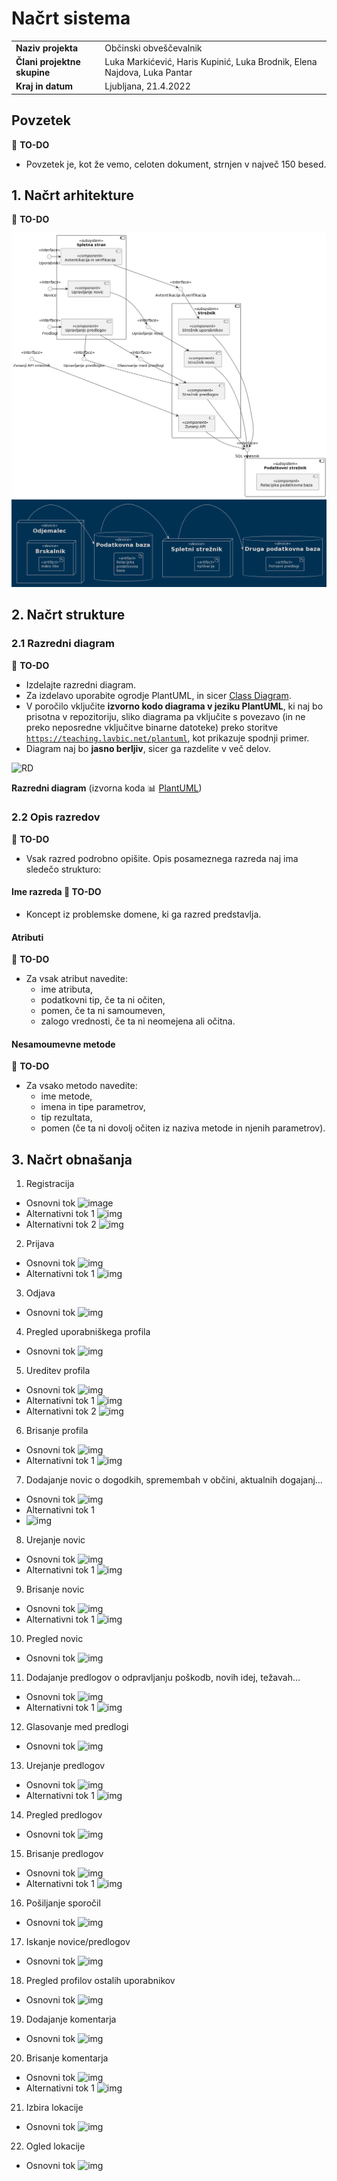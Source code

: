 # Načrt sistema

|                             |                                                                          |
| :-------------------------- | :----------------------------------------------------------------------- |
| **Naziv projekta**          | Občinski obveščevalnik                                                   |
| **Člani projektne skupine** | Luka Markićević, Haris Kupinić, Luka Brodnik, Elena Najdova, Luka Pantar |
| **Kraj in datum**           | Ljubljana, 21.4.2022                                                     |

## Povzetek

:dart: **TO-DO**

- Povzetek je, kot že vemo, celoten dokument, strnjen v največ 150 besed.

## 1. Načrt arhitekture

:dart: **TO-DO**

![Logični pogled](../gradivo/img/logicnipogled.png)
![Fizični pogled](../gradivo/img/fizicnipogled.png)

## 2. Načrt strukture

### 2.1 Razredni diagram

:dart: **TO-DO**

- Izdelajte razredni diagram.
- Za izdelavo uporabite ogrodje PlantUML, in sicer [Class Diagram](https://plantuml.com/class-diagram).
- V poročilo vključite **izvorno kodo diagrama v jeziku PlantUML**, ki naj bo prisotna v repozitoriju, sliko diagrama pa vključite s povezavo (in ne preko neposredne vključitve binarne datoteke) preko storitve [`https://teaching.lavbic.net/plantuml`](https://teaching.lavbic.net/plantuml), kot prikazuje spodnji primer.
- Diagram naj bo **jasno berljiv**, sicer ga razdelite v več delov.

![RD](https://teaching.lavbic.net/plantuml/svg/TPDDRi8m48NtFiN8tK2heEOFQ1O8bRO7oBeR4xlWujYLROf4sxjtY0KaG3RHwFbblZVnPEuyitvRAoXVYDj8_SKigw5Ip3du8G1BLcrMrcmrNnXbBEpMqek3RYmNDcXt-Tlpz7M1AhFMx8AuLFWc-MirFRUg6eUtJ3iy4jgJjUG2Acah9GXPD7HQihqL768Ap44PDt4YvgrSRdrSm8Sop2FWmfu4UzAn9mKuhFIgfQLjBSB7GosyuImUD76H8BKV5ZYfKOBfQr8QI6c7b1N0cHTUrgAbvZsi9B1EyOR7iKwET33i7JKB0R9EWF6vnL6QzD2pmJKl3udIynZz_3pmymv_Uir_wk6FR_0dDxHfo9JTk17y-ZG62YQAi1YDxh4kqKZ12LpjR_KfzBkMUvXHWZj17uEbSH-iES75YgBV6TxZmN0ioLneZh_5Fm00)

**Razredni diagram** (izvorna koda :bar_chart: [PlantUML](../gradivo/plantuml/RD.puml))

### 2.2 Opis razredov

:dart: **TO-DO**

- Vsak razred podrobno opišite. Opis posameznega razreda naj ima sledečo strukturo:

#### Ime razreda :dart: **TO-DO**

- Koncept iz problemske domene, ki ga razred predstavlja.

#### Atributi

:dart: **TO-DO**

- Za vsak atribut navedite:
  - ime atributa,
  - podatkovni tip, če ta ni očiten,
  - pomen, če ta ni samoumeven,
  - zalogo vrednosti, če ta ni neomejena ali očitna.

#### Nesamoumevne metode

:dart: **TO-DO**

- Za vsako metodo navedite:
  - ime metode,
  - imena in tipe parametrov,
  - tip rezultata,
  - pomen (če ta ni dovolj očiten iz naziva metode in njenih parametrov).

## 3. Načrt obnašanja

1. Registracija
  - Osnovni tok
  ![image](https://teaching.lavbic.net/plantuml/png/bP71Jjj048RlVefHkD03GaaJgK8G2I9wgbeKcWSOhoTXiDbnn-D0-pPzcBvNnpR56nMazc0VlD_tpp_UEou8jYAMorEMDIN76XKV8CTGxbJQM0IfHC4KO-D752sX2jfYMzbNUhBBYdVnmOyX-8iqeJ2Ow9LeGRhgm_BAq_y2NYOEqECT6wMGgZmcFa1osD2tbcAWJxpr9r8wxMZnyUh3zUeL-WRLE72DqVvVUBLkrgy2ay-ajEF6bFs_GLkBOXwvdC3bBMocS7xUSyjbbjLZ94pMWuI1xtquIAxuWy84i87rmgsycuVwtSK3R_Dd04CfqLGgqi6QkHM6JszA0pbtqc-EhKllzk0z6ddRp0kVBBt06THJEBk0MamBJhhAyRjHM2yoxze9CnTcdQ0ZYiUr56WbfyOiyvwTCNVZVJz2QK_ADprBe-CjJvwZJq_Xrj3QPYK5fG7pBg1mu_vbG_p7XESr3myAEcYwwB7DjCU-v7jgZCSRHX1ecvf-_OoSxis_0G00)
  - Alternativni tok 1
  ![img](https://teaching.lavbic.net/plantuml/png/bPB1RjD048RlVefHk9H35IKq4gfAf3Q24u8g9JSkwzr9ChMxiup7QSdRy32y5sExu8qe1mxsmVDzy_zhUqy1OSki9JyLHLDHJ4xS0vJELplXDWRFDGkekDZO2ADcLC2jQslzWazwNTCkFjWOlDrGCifvPRbX2IYhVbbPs_Q_W3-90_Iu9yKS4k77p0V8XWr-Qp5w_4XRkoBcQQyM7sxUlb-zGDywKVAKNDJ_5rwiM_H7WSad5DnHeqBstg1DBAwCL4tW-WusCxYwwhdbiYZIk18cwq5odkuj7BWKTqG_0TV0Uc5MsUKv-MxYYRVv7K1GSLJX6cMmvcRvuT4_fO6yCDA-76ctlJi77PoYjIsiyFdI2bn2ci7bEqYi4YZhocUlHs6zAAnh9ynDc7U2ZAWxInoSLfGRyy9wTiQ56M_w2C432jtsB8wEjJn_NZsTmfqwRPiL1-mNF9Sy7GGyoLdqs6RMOv_B0pPAu_Tnm12nRHB-_17fQvnEi-e4H_iP0lM42XuZ0nqJr_4U8-rXACc7Nm00)
  - Alternativni tok 2
  ![img](https://teaching.lavbic.net/plantuml/png/bP6nRjj038PtFGNXBkaG67PZe0WI0udHJaKREFMMXJhH3YFbg5AKa_Pj-YBTybwbfBGw8-dGGHh4x-F_d-wM2uAjYENoc6LDoR56nNl8CPGxbJOMGIfHCCNO-8YY9LH1Msmh-qgFTb7nBjxx68A_I1CAWubUYXQagtvPNlds5y3Vn05wk6MZ55ALXyG7I8ODVMif1lh4MtyYfMbl5XylttzOlK9VeHe7hZ7Q_mklritwey3aCodjk35b_s_GrgAOHoudS74DcncSdVNSSfbbzRWI9kj1mi1t7WwIA_wWC05iOBrmA-_oKB-xUE1j_WGmb19DfI8ThBbROVZqJsaWJvpqcsFhjdVdu3qQUTlC2nyllS0fr3CuFOTQJ0jEkihHsr5OBpBlsWbp5-QTe2EAHxKKQ2MdnZppdfrnuiQxFa9fJyfNFKkZuosFdrTFft1jQ6spaeBw1Syb3mS57UGiUcmpwx4l-PuQu_5-40GYjKrDJpyZtyJfDAdk_vOKxWYUVX4ar_iR)

2. Prijava
  - Osnovni tok
  ![img](https://teaching.lavbic.net/plantuml/png/bP7TJjj048Nlzob6wGrS89IGI0ZHI83QtbGb2kG1nkj9cDhPDUDnWBvD7uRtOlnJihHKQYziIvxpdJbdzuvpWdMCciL7v-g2GuM2MyZG5nk9JSXzBAE02eRQHXGqKUMqngRKMthKYv8tOMjZyFOYILJeDSfbb9pagZFBIdF_G_2wiHSztB5IAXA93maFa0nhkcyeUFhAQti2fTi-p3vVddwwUaUzG57sN67G_mVUZUkwAZ1QqePh5RPJWwQAWbdWOWGNDx0Qm_bvfvhFdQlsXZ1Q27_7NM28cU0FyYF06fOpqsVj7fGdGzuGgr_M34KCAh4awQc9KRx_zLUeLqvDQJV6shgt-Nc7IfRJMTIZkGKuWseCPn-XABduXb-QRJRKGs-13mxtq7BcB6yBJGoQj92aqg5OIaoSPMs9gH4dBL49xKXu4NFKWWwgxik7pf8U3TR7nt2Zg4rjjNDC7QQzGtkG_5eK_zLagFlR9AStSMUTRZNkTDVPZchb_IKZH6ZgYfv_saKEGLu0)
  - Alternativni tok 1
  ![img](https://teaching.lavbic.net/plantuml/png/bPB1RjD048Rl-nIZS6aFLPJGIAWgaTeAk228KdBhPRoU91Cxkyjux9Qy3G_3Up6s0t6X73ZObZpV_yy_Exlbd60TesRnoRcgu91GS0yP-c8ZiGwvZsKKKC5GMOc23gYSrbYN-eMUzARaJTXR6RozI0OKUero6oKdkUlCijBS_m9-T-oXnoqh3I6H-3ZG0moA5NsjANZwo6jx0WsxlPgzlttpxku5Ue6Yx3bXqFyNl1ZNTQF0Q4aRhbJOJWtg50MpmCK8RkvXDO7hwuwQpvrB9qCOBOHts0I6c0aUo8y0ArZEZC_QFYZVJF9CiVfbpL34e19BaburDPNlV_rJr9ENHjh6M5ltDZytg6GvdKMzc5k0AqWJk7eBHSd59_nGxxC-APwTd_Zbp5dKbfyQFstvTAIEumpXgRE4BNnfyEiUfeQ45p57BUWiTLy-TvRlukWw7iEzejQL3PjZvt3CzqSbfsUTPXstcdJSvwoXIlcq5OG8WUegqO_lWH_2U2pzyj3pZk5W5o3dZb2XGuZ0XnJBiAF0M-XZnkOd)

3. Odjava
  - Osnovni tok
  ![img](https://teaching.lavbic.net/plantuml/png/bP5DJy9048Rl-oicU8638I0aXY096lLYn83yW6btmB5bjqwteFnwforA_Jfuw1uwp_lEizadjWGhxqFaNut94tOP2cuWmZXPYo-SZNtg1OAWotL4BZGeIoiiql18hs6QyjfjT0on7YGD2kFWvTAB9Rcgog9Ksty0dnjhQFV4WPgGYDyryW2DOKul1RcOxdYbdwFcjfFXpUNvzTKlz0DAu9WpTE7_WLzrJNKLQ3q8F-CsVIO7HUO58yT92wOBMFPWFAwWoSIOxDW7hPdL2BO0SvWFbOhASfGt1Rzmouz2XiIx83ubgLDzJSNrhpz3DJbGKf-9GzbUIlCM0wcTKS7JYGgC8El1w0AIb9Dxl2qsKUtNxXpn-T2eQOdt5U-NkAyX7mdkAMwoVQD-9JjGzgnaURyborLjqSwynP1mnwZRwQ6osuL5m53aUb6BLVxWzcrYwSkUOSKjUnKtYxQK1pw-0uAlDVaT)

4. Pregled uporabniškega profila
  - Osnovni tok
  ![img](https://teaching.lavbic.net/plantuml/png/bP7FJi9048VlVOe9NlH032Y9CKW2HhqO9IeFCEqECEooMuSjwkFu8jvuBwS5eVZduA5DklDzCx_jJDaGZ4E8QNXDaeLbdwFW75BCx4H2uKqMN128WdwX9VAnHXaQO-7Y4xt6lkE9dsiPCdsHr2ZCOf1144DoMJLBdNR_0Mmdhg6NAKUgGoBXfUO3r8eBUYx8PtJBOtqyrQSTTAu7PrUNlz13bCWPv-ZZ_uLVuoRLLQ0n59xXqit8Gv47mTIpRK3_4KOjw7OhgDTBadpN3nht4qTcYw_UBKqGSWbZTjW0NC13Hzsq78doflgUFVeQms23Zn8SoTfggvMjZ_wKrkIfaheyZcNtyYgyn4YQET7OpPu6E8Uy1USNO1tRExmfvkcm2dXujCCVEeacBV6sukqIpuLDI7ax3W_Px3xgRZlHlALxgkv9wIx5yp0OZ9Q-MPgtkHbpV0pRIjLXatRltD3Ud4v5ZLeLfGkpkFhWpG_VRGq_0G00)

5. Ureditev profila
  - Osnovni tok
  ![img](https://teaching.lavbic.net/plantuml/png/bPB1Rjim38RlVWeXlQI7e4YM04FG1MYBRPTXCvhbqXjbCmrhMzHeEUtoDdkHtVfUe-KiyT0KGm_IGVg_dpyfRIX7isOEbf-If2x8UH2eZ8Mik1TkN9vnoMA2WAlr2btegN9SGrE6x_WKhagwTvLUcqmtb9uAii1opPAZt4GpMwhx2y6XOYTwt530laY47q_pDVveq6NuXTQw7FPhdSq-NR__U7D2dO84oiY32sy7JePDOYDca0ezmBPyG6SQpmBMKJ4mLqkp6flBooXQB9B47_tCOBKNFlygo7ZXDPK30xMvdIbYsqeWFvKw2IbIi0l29Kf7JPJAkgDNeKuvLQM-68NMlUs0jX1GeoQQThJG07FZnsR-mHGb5L_XSrFPDEORdYUQRgIQrNXkBYwCzbt0RfyU-loavMddkNJqpGhiCBk3fHUiiB8yvExe_5Z-TXQz5Pye_gx5FTUSiwL3VXXwpY4KrEScYVRUSbFbff4JtA9G6hLuPBJpqRw0Pby624sjOyoXxp1h7UgD_lx_6QHTlFZgXuZHQZ-4LpKv_XF_vKYVVzFVxYFQ3VZuj-0F)
  - Alternativni tok 1
  ![img](https://teaching.lavbic.net/plantuml/png/bPB1Rjf048RlVeeHlP03Yg0WLIX58b5xgbGKogMtMNi8Kzixs_4wINcRlaXlUQ-ERGgk8Afwy4hU-Rz__Xbxnnd1LYGwUKwIAcSVKB44Xsd-e5BxB9L25AAYhwn4FlPK6MsnBk8NUexBWXzyQML8xI3jgJ2DehUY6UbTQ-OASpyJ73jsegSTH-gBLENfCb_HzvfyIfzuQu-dVgytiu-txpxSNL2lK2Ed7D37_mSkXatQGM2mp4hsNDdEx7K0opLind1pqrONYoG99oCOR88eEiylFtE6eBBbOW1OmVtC4DUqGFrXr4N8a5nyL2b8EsfYLDfTlGfrogafxLDnRDoRwFo8aIngOcb72mimXp26-NlWlIFbLPjjU9LOif7LD-CvN5_3IZd7_I4vzjb9nmOfF7zsYdjAl-8wA9LKEXbATtLrQdq_QxqDdnZ-ji63L9A9usDs70R9CERSvoQ9pTrmK-EcBQVqs6HkjNHYREhHeO5bNqUCTMKhpF3CeThPB_ylWrKNh_X67euHMwl34bxLPFHN_FELllpYFzEtQBTWg8-B-0q0)
  - Alternativni tok 2
  ![img](https://teaching.lavbic.net/plantuml/png/bPB1Rjf048RlVeeHlP03Gb2GAfGY9L7RIzMWK2vLBsDx21ERdUruxQH-cpnCtgjZuuBJqaCFzc7t-sR-sTqTfmHRaH3BKnGL6JkFYdk8CSdkLKgN9fABGb1qXMsH2pqgfIsMUVXAJ-4gvtktjsr8x4VQep09ejUYAUbDMopEhVfVmB7Z0NhSSQ0-f2gFv_s2VfJa4lhCM_iSzNkzcN-yVlVXvWozGWsSi4SN_byu6pPg1u71Ila1g_o179HU56F7sG2krh2PmELb2osNKUHFzM2mwS2Nvup1gsmv7m0MS3St9MuweVuqwwnaIYOkgEIa1sjgLd9O-gTq86T6sernQAet4t25WIngP6b7Imkm03-1nNl8Siw-uATo7w_QVCEBoDADZDbC5Z0UWysTOTsbnxu_RNoklUIERsF5cf9lkFPAUzh7CfJ3qiMf_TsyhMtwrFItZUwba5HYFkR7ePSKGyPzRnhPx8qtCs_MUaeLAQzQbawEJJxg6bZsTS1G5dQCAROLkkH_xAJqgjEhwM_ZYeh0foj7471K5fvUdXr_T-DnqKriDzocaEhtOK5jJotbbWzAjPFkkEmHyUw8_m80)

6. Brisanje profila
  - Osnovni tok
  ![img](https://teaching.lavbic.net/plantuml/png/bP71IiD048RlUOgXNlGWfSM0Y1PiKIyYelRYRP9CTPhjJfnisleuleWttyj9gcsA5V6GG3BVzy-_x3Dd11EHaCWoYigSVO6ACqWmpPzKAf-buaGXAFhIHkH3YyfeWfKB3xGCvuwV_Cp6aDgBj4LX6aI7eXdfg0bBdAN_0DORLz3YcGEr8LLPxFPBUgd8ftJD4tiyjNVjnPV3uulH3leMDN3A1VhmVs5dsQWv27HkbQSuTrFoK1MYc7ZEEt1-3-CUd9usq60GHSKc3pfZfSmovb2eJDXX1x24kzZuf5w3-chAjl4TpP2B3ogET6NrpKfNltwLLkIHaNPT7EhqkZxFCP3rZApguS0Ad43HWvCpo1tdDtXLpP9772gNwAUqVx1HxkB8sjPAtvH-hII6yNeXxdEs_cYB_SWAr-AHYV6VedK-_5hJxS9zm52L8yceIVcgl3t8Q6jPt63ZNeFPLUNuySuWoPpAm4v0e2eB-dZpqXIf3_fzAPy0)
  - Alternativni tok 1
  ![img](https://teaching.lavbic.net/plantuml/png/bP71IiD048RlUOgXNlGWqc90H0jjKIyYelRYRPATwfXq9yvkgZwEB-BDztAIQasn8Xusi9d_-_z_T-_P4Sn4OYRFIH8AzXKgpY73lBXJgRtBfHI5gEY3ZSZ7ZihH3Eiotj1p79Lyv-SsXjm-f1qLvb5qBEf89wrPLfhx3y4gSIbwkkT8NP6gF6tc0ptMv7CwvvajJzsihVHqV70osQ2-H8sSSuK-_X_OM3Pf3mAzaPkpvs1tPjiUZAvXseUZetOw72P9zMq4lQcICtW1bSgCI-m11hXAJPyr_gWlXgmJbIXcdWk6GdnKAKcNrC2eVFdhLsYft3UblHF7nhtfpGkCP3qJgxexj0A7KFNXy1YAaeiBFAldsIsEbGFw1zhU-KQkqiJQDiZ0a463P2RZLI1kirjjkk0WiS8Dk6zW-YTedNS_O_Rsu3fYhCD47BKkdvNN1uxMmj9MDkstiakrWFSt1iaM52AN0W9rgEZzrKjRf3derwDy0000)

7. Dodajanje novic o dogodkih, spremembah v občini, aktualnih dogajanj...
  - Osnovni tok
  ![img](https://teaching.lavbic.net/plantuml/png/bP6zJiDG34RtF8LL5XWGQaKaXA0IL30XgFZPM9mR5zo4w-3S1EZRy29il1TEKj4KEi2GEyJds9_bHqu9PY8XaTSeAZFs1Ie-GO8kUr2fVEea5uMWw4ihaGyzAgKPLdcufTTmalE3Vx8oE7j8UnIw87egcf9EscP9Rjr_0TyJE-ZbaGFr8LLvsUoNz5oHTtJ1C_iyzMTjnUUd1sUJ3VGKDR3Z0dtulx0nRDGk0eEfyXphV4wUeIf4CV6S3U3a1kw6S7JKKkDn51MhXZ2uIXGNv621znvIIN6EVaxWfMP70y0IhcEJasOewflvQ_fboq4cFgZaf9qnCiDrlpOAs67xXjdLE3Hjcosuna2MDhB0ksERV0Z540wFWHU5v9wNORTtLl1r75d01XuPF6hWTejkpdQx1_RvKMJn6dxV-BZX2wMQbAUcXOo-5Oktk-oxjmSt0KDLJYIbN_vgdlnDNgwsNaXfBMFSOdV35hFBPlZvmI19JMNWN42WAWlwVFVoysho1G00)
  - Alternativni tok 1
  - ![img](https://teaching.lavbic.net/plantuml/png/bP6zJkj044PxFyKeDDm2eKHOka8G2IAe44JyTBSPhoSmiTanuxM1l0qlGiTxtV4w0WVIKDY5zvpvll4-S4wm40cPl2H9NR2lKF4HCdJ5lKhZSoUbA0H5NziH-J2WSbfWKuPRUWad9T_xHpi6Po_I0OKkY9wAvgIpE2mhRVeFu3EnXvuVED0GKfNdxNvDJmrvHnUyiCVJC6idFJ_zUpRRGizH0pkkq8VV2rlB9d4H6CsLbzYMI_8CJIMAcUTY12StS3U6ewD8JQT9KdqDXD5LfhWY1olyvo6N79VebmHUMdOq0gpXEZKvwq9HNytVq2yZ1uNue5AIziR43DT_sYfWZnqOPhV6eHlRRS4j1hAsYHNUcrho8LHZE3m6NbLIUbwNtVtp1L-dYHNiu8d1amwEM_Gvkt4F7FAJnEfr_87nQSTNIYqfpqqB1NqgLczlFNT_7su2XgQUIKxHNxVRFCXf8oQDsDquOdOv1NwyCqZMKXsu513mrDGLVRnv-VxhvJy0)

8. Urejanje novic
  - Osnovni tok
  ![img](https://teaching.lavbic.net/plantuml/png/bP9DJiD034RtEOLLDh10g16HK5KgjHMi4Ag07i19NEecZ8Cp2N0SBiAEU-4aYAO_6nQPHUOz-xCyQqu9LY8-blSWA3Ds1Ig-G8n9zgnIkJIHN1IyeYljYfplKIcjiChz4xtxQSxFxiMk8R63j4TXuaLdeYdfl2qMvrRz0FZhs45lQ_RKXrJbxRXVqcj5Bg4xNjddgD_h9BgTNTtCZz0BLCy95-Zy_uMZOODs41Wib3TOvnjo35KXYh7ZR03JHrWEOJnkgSaa28fjGHWibJReDWHEQave05Z2GsHutBH1_J1ZHxXlESZ4UPMSj3D2CvBkrr41E-pICDiJ-wPiavjhz6Jv0ejuFh7E8oY6CBg6IYdbLfNJiotv40MMhY538yDziXq2-tmOMBQ6lpG-QlX2gIRbXQJeC_fJBDlvRzsB2tZqwAjoBYaT-ENQ7kMX7dPwjA-dj1CcQh7biCLiOnb-Vp58N5FfEHSGgCg2lZ-TD8FrLYC_)
  - Alternativni tok 1
  ![img](https://teaching.lavbic.net/plantuml/png/bP7DJjj04CVlVefHUcaF22N2KeKW4aHmgge8cbilO-y49ZOxxdXiA6_J5-cDz-fuZS1fS-d1U_3y_X-xSy-1O2jYXJnbMLjnR53n0GeigpkLBePIQb4mnTZwYA9Dg41Rx6hxHazsKVDTVF0nb7wGJYWiJVHID92kabbHk_i_m5lY23tUiz4KKfN7m_gMVdGKI_h2M_yYJRC-vDUNdwzM1-Wrgd793KRxVy71ibcw2CpMoZliwnr5XguHnI9oDOEBMzZCuUmiKSjbbZNlXZ3RAEqmxWYYz5pI3B25czpnOeX1_UcAFS7Nn44bqLHgqb6nS4Kv_Zeem14xSSptn3RO3hsvHoFlbtd5ewKddq8pXzDpw9G29wby_FHEtkIPjnl8XPEBlybq2PpoYyox3Vo9y_d0DqezAQybe5Nq9l5kHw--nyTmQsXTkv90IVzQRNyGQ2ycJzXcdZ3VHOKllncawAarhWK48dLjGo-_eWobnsV_7iUN5tZshGTEa2az-nARL97_0000)

9. Brisanje novic
  - Osnovni tok
  ![img](https://teaching.lavbic.net/plantuml/png/bP6nJiD038RtF8LL5XWGQaKaL44bMW4BGgYb2vkJkE0cFGVdKihZy29il1VEfO9Kb84XDyJVv_y_tJDd10iHdyWcYggSNOcAAqWmpPzKQfUbKeY2LtILZSZv3fNH0kl2Fz36NnRyv5OsXjGEqWw5gHSTYsQaax0iAMpxB-0xiOLUdzbJ5rALr_r-HIyrkPHkUM6VesxMGNmzFhkQxA7lKJsdNABp_nVsbet2HQ1thxp4TR4anr2NefWupdjmEODv7yxF0pKQHL7vin1wSwKbkYM1apMdr0EiO1eRdZGng6zcx0XtWODSd5SfI5jZO4RQ_jehO8kT6cRlnBvPs_JcDNgoVf5LF1vPyX3AFWml82yulyERUfKyubYvQZeU7lqeqpYoceqoC6NGA8bX7DBaaBCsjciC8glP6ATcn7yRrl9uk_Za16OUVLrD9AEWRqlk3ZBQIOa3Dky7p5ubnyyF1adML7ak10JgggJFToUXGNErBm00)
  - Alternativni tok 1
  ![img](https://teaching.lavbic.net/plantuml/png/bP6nJiD038RtF8LL5XWGQaKaXA1IMm4BGWZemkOaBfYav-2x57WSNeIDzyAvL92ACZ0aKkBl-_rVyiW5mK8aPFAQ9BvaLwFY4ZBComULnXMvLA8G59st4RdGemfQO5E5EteDaueVtDB6aDkDj4TX7aIdeWNfB8PbbQN_0hutTj3B8mVgGwhoijttzDoGo-cI5tOvwk_QIS-dHsUpBVGrQk2SQtJX_yBMiaay20mcnP8TU_jczZY0oItCXt1o4gVZSPBKFq4mc2izeNiYSBBYd0Q07cvImxCs7lNDZ0tXAd9GYWig5MbdZCp8krTR1UomGyFi_t1eOzk-lC90rY-nYljZstmCzH2EJw6ikBp2YsQPtUDKsRSTT_T-b9iqiPgjCZ9br2gPOHotoIuNtTg-CKgiPciScf7-RLZB_NNmmG7S1WoDdqb1KL-Nt1mKjB4bZTXy6B5hvH8_FnWaMv4FN0a8DBwcptSdiK5xj2y0)

10. Pregled novic
  - Osnovni tok
  ![img](https://teaching.lavbic.net/plantuml/png/bP71Qi9048Rl-nI3lRI78WO3HQoWqfwAYAqFiDcCEYJkffEDsfVhhU_LILPgfA7GGqBO_Rv__jtiA4NOEESJTrAgpCWMclKU4csoBRlAfiRbZi6pjgLieVKjAiMDhdB_XYS_pMbhzx8DHbx8BKeRxtZcE4MUDs59Bkc_W9-90Jhko6CROdR7Rh_4zmgjmHVQo6EnFUicVfuzFCqxwALcJuOARVt_XSwogZa8z1R8kANICycjGLKurecbh0VJLrWFO3nkkCb4gU8I2RsbM3ccODs13FP0bx2AXKxgEPe_HBZY5mq7cREUNOuSZ4WC4vOw1HsmeM3oeyZNiNLnEcYFKaz9m_k9J1v1CO3H8sGvPGlTkExsxeAkOYNrQZGIDAhH8fpWp5Buq6qdKbAmTeRYn7yvql3-7DxlGrXjv7EvosAAL_bnWwm73R9aolJN9uLBTTy0)
  

11. Dodajanje predlogov o odpravljanju poškodb, novih idej, težavah...
  - Osnovni tok
  ![img](https://teaching.lavbic.net/plantuml/png/bP7BJkj038RtUGghR621K2iY7I6e11MiaAYuxCx6oRZ5pJ0EpgHm-ZQy23lUwpXfH5DHa5Xa5l7tNom_iYEOYSHCNfEaAZYKgFW46UR5NAKEBXSl2b4nL3QY47kKendMFjxJQpptF0zFDeRS7j8UXNaKlH1rf9FMBFFc_WNuJ5n3BuySgG-foijkVKNFDOMShdbcNw1-rbvwTV7dShA3dg96phd447yls5asQHU1mLHvWKk_eC1GbwAO1Iu6S7u73qCuFMsfyJX9oeqX36uonHNbiCA_0PmuN61O49HApikS1e0LtAOcpvfOr7_ci6KmxKWe94GLJxhMZ4oJhtzz8rbpnyRPwJWspiqglCH8LZcnreTZ2p-1SWWdPy2hKdpWhl7-mGQ-JHFhsC0ZWqSDtAxI1Urts_GLeyGQDefZKwIDmg0bAKzD60lQQApXOMTzT0Ht4MDTJSJH5uFTaJ_Ak_ss1uwsQgOjzZ1iCRjnWH_l398jgOhi1GJgggIFjo3RzxFq_m00)
  - Alternativni tok 1
  ![img](https://teaching.lavbic.net/plantuml/png/bP7DJkD03CVlUGghUu43gbeH2I6e1DLoGgA2vRON9-CMDyCuE9C2VHjUP6-yrpeVegde7lQGESI__uVb9tO4Iv6OoLkIL0M74XMV8SEyMAdKmUNYHI4gXif65EA0ShJ4siTVz1QlFA_2iuqXjuTqG64UHQz57UcyDSkykNy3lX8xwFM98mqXLNazhA_efQQGqoqlxGiqpFgHtboV_PmVe1UeaNCkCSJ_5nmicxIBm6YXlCQDNrDWg4jHp08N8xXwWCS9N5oqr6oM9ENE44PtcUAMSjZYxm1E7Aunh0bA9UTbHIF02kvJasTDBEgxEUmPB7eI2WbHnPDscgbfykxNFoGTTsgSdOvZuzoimXkCP9KJQtqoi_1pA2TmVWcyBSK7xXiV7U_W-pInZWqyDNZQmEqgVT1HlyrGCKsiOQCuDKNQA0pQaFB2XB6WdSOQdlJMup4yH8nrDHT7hK5VS7_WQ2ydRR77IOlPaGhy_CCWsOQgo5v0851TbVJv4MJ_19PlXr5qt29HQHjiq3Ny2m00)

12. Glasovanje med predlogi
  - Osnovni tok
  ![img](https://teaching.lavbic.net/plantuml/png/bP5DRjj038NtSmh2tRIBm8WH0qKG66YCDYYGXP4s1w0qj3FMUAXmHae2v0ezH2xILNslKZ-jnqYww482HBxlyL6ySvPWpPmAVZGcLYxKABY30ijg8zm4Mx9dWIGOehOef4nbQOsDJz_fCNtoRXDssePINoIP2il4SibYIPQzMU7L_PNWxyH1z73d4kKY4Nx8U82i6Uc-eL3IjLlh4oYVzcx-vVBZv-KRwXLASgMhCQJ_1zwCQ_fLOB8IjyNMRob0KxDW4Lmr0OnmUmeN5xreiJ2cFlZ1vCfZv1R3bc175ceXwtdZUknchbZHJKDvKl88N0rAg3WaOKyo83D5og7q3sBGdQbEJ-PIPzmju5fCf4cDXZrPwEnpQ2ELLHVj_GTuVeP0MU60tCoD1ksGMOwCctorhzX39pEP6OtUcPoTmtHgsUAs_odj_eL-_QXmD1c_ZEO_6KTEfzyIfYOksL9lCgO_gbiw6ZNlLRUddKglLk7-fmCkMeh9UGQ69jQqVmcqWysV0pM_0G00)

13. Urejanje predlogov
  - Osnovni tok
  ![img](https://teaching.lavbic.net/plantuml/png/bP71Ji9048RlVOe9NlHWY4GIGmY943rv82eFCEqEi6tPgTCjukFu8jvuBsTRa29uyD0zTBzl_dypIsi8vim-vaqKbPbr1Ggk8COaMmXNpYISiu0NTALUaVCjoj0Sgzo_qiRVvtRXLdeDYHuaBGeJpp9cCIIJUbYSw_GJu2UnWTwNrbCR4k7tbW_GkYpfhIANq9ETw-UedNRHVnpVFKpEq5CKRnDReFF_5yxMZUgdG6SgDiLrdfA3gc31sDci0rZ2x0Q6mneQZQAeECo3pameHPSI548cvmNMmdDVXJZae7oeSwHC6n8oTbuu9scKdYf9y-iFe-5kbTDbMHy6X-fsZPwqOwGrhqUQFO1A1RkpBgyEq7C_qce1wls2TlNRR2_IJe6z7OJNhKdib0twZ0wqjhdUZUjsNppwgfomeRR99HkEJuC2igjxf1ewgj2lgTbDe7H16Mw_B72yfjBRd86XAWlQVZhU9uNzqMg_Z-eR)
  - Alternativni tok 1
  ![img](https://teaching.lavbic.net/plantuml/png/bP71Ji9048RlVOe9NlH028GcXXWI8NhoG50UODeEiBJirEcsuEFu8jvuBsTR0aNnuA5xsFc-cN-dQvCGB9bTnFiWA59ZSnJSGeHnkX8kRH9pnW9Eq1PQ8kjQL49BB3FtHdltc9cLtMePOZr8MXJ6ZcN2af1CwsPHfjr_0QU93RHR6qTjI8HtBH-WLIpelIGRqujPwcUfFUqcV9xSFqslq3CKPsAJetN_5wx63UgdG6ScPeDLjY4BPSw2aJLf1x20HHyU7cfeF0w2_DmFEWkX3TeDGIwKPBp2MfY7AaH-3ig7EXVAh24XPUk4Cv966QWIDrT_60qtL4v_bd6-iOzkAdIa6GEDsHthx16KAfYZTNjtXkPXeD4yDFW17UEtsK6WcJmx7FdNLIHcnWcwbCwqfkaUs_LwhmvTMKmveTeyPhcuJ-YYVrXJYxwdTFif7huCS5HHuKp6m62fB78wV5hQ-hn-rULfrTy0)

14. Pregled predlogov
  - Osnovni tok
  ![img](https://teaching.lavbic.net/plantuml/png/bP7FJW8n4CRlVOe9NlH020GIGmo944rC318Y3z3T3ijaIxlETWLzE6--bxD_a2MYYOVsqFbzttmptP11M7iV8hzNAa_9PPhr5Y8TfmdxmfdOMyyGMBjSIkX2YpAureKDpxWFjvOIjvKon78XjoWT1yzJpmPvLfb5Ljn_0DyTQsYteO1jYDdlMdg0LZ77bm9TZ8-qbkEmtUrYT3-zlfkTeHUQ0yMKQHV-BpWRLrMZG6UEZ0dbWKds1aNcMKUEqWxe75PzkBcfkCb4gUne2PsdnAA1ZD5Od-YANew4Zie-cjz4SC8lQX9Ixm9xYrnB1YA9wwTV53Kt54u-Yq9fN4QdLnrG0Yh9s9r8xp6abb97Szq8Bw-Et7Aa95t93SOIcbBzJWUicU71jFc1acWbF_oBbrZTnhJNQ-gLi4bqV3HuuZsga5M_HiJ-yuCEo_m2)

15. Brisanje predlogov
  - Osnovni tok
  ![img](https://teaching.lavbic.net/plantuml/png/bPBBIiDG48RtUOgXRdHHn691H0gsg0WYHUt6tIIPrcbEpyJ9IRsyZI_YplToSb5Jl82BdCMPxxyC9tUS4in5GYoFKLHax7DKN46CIRPGANsQY1E5eEWB6v4F7IgbEPOktD1ZE7Qyy2iRGs87QOV298YEHLFIIMqMEtF_1dmcDj337GVgGghoqD43T8O5tPVa4xhWkNsUkcbRmzFnmSda1tgA6ZZX77tul-37kb6z2lIcoajSkoLvA7DHZ3rdFS02PdjmT5H3er4KvLz-q1ih5-YN1BbIwcI1jU1gQ8Auoa5zCis6PDgGa8aFAewqaGnCaZHNloWQRjyuUomEbN5LdTSOo3f6LhC_ikn3o1ndbtXMhk9R_6YulVC5NmqZgrZ1WqFWvzWGRaEssqNEqou_YAnVnU__nLktVckwktiTC9J5H5AgjMspZVkKDXA6DJNRgoXxYmpVNXaaNbCHs0a8b4LERo-Ux4zlbYhV0G00)
  - Alternativni tok 1
  ![img](https://teaching.lavbic.net/plantuml/png/bPBBIiDG48RtUOgXRdHHn691H0gsg0WYHUt6tIIPrcbEpyJ9IRsyZI_YplToSb5Jl82BdCMPxxyC9tUS4in5GYoFKLHax7DKN46CIRPGANsQY1E5eEWB6v4F7IgbEPOktD1ZE7Qyy2iRGs87QOV298YEHLFIIMqMEtF_1dmcDj337GVgGghoqD43T8O5tPVa4xhWkNsUkcbRmzFnmSda1tgA6ZZX77tul-37kb6z2lIcoajSkoLvA7DHZ3rdFS02PdjmT5H3er4KvLz-q1ih5-YN1BbIwcI1jU1gQ8Auoa5zCis6PDgGa8aFAewqaGnCaZHNloWQRjyuUomEbN5LdTSOo3f6LhC_ikn3o1ndbtXMhk9R_6YulVC5NmqZgrZ1WqFWvzWGRaEssqNEqou_YAnVnU__nLktVckwktiTC9J5H5AgjMspZVkKDXA6DJNRgoXxYmpVNXaaNbCHs0a8U2gBdDvUFDc_tgnLlWC0)

16. Pošiljanje sporočil
  - Osnovni tok
  ![img](https://teaching.lavbic.net/plantuml/png/bP5HJjj048RVznGZ-W8I217Xg48eKedA4r8ZQ0umzax2s9iTixiEb3jmYDwblLV7TaWSG4Xzi1zsll__vz-zPqkm44cvF1aJA_Or1bn1ZaMr3D9uMuYJ02cWZpeYdmQKfGKsBlsaf_JDyTAlT0o5_YWCA2oIX2i9biAqCykTkhy3jeazz7ZFYOPG2F8uq0CCXf4U6l85tV12Fq_3j2_PzTNNxzCFw1c6n0NNwDF_2pvSrtHLu60MkCIrAyb3Kql0t7Dr01XXVWQNbnqqcHXJx_nQ3IqTMQY3BDXXXz-E5S_R50o_LB4laCYkH5yIH0sHOglAFb7DN_TXgCId88v2hngfgkYFtehkDlxIa-TAwYjpQjtRphp6H5hEQB-JYQvzeJMumcUUTMqEZtRKxTXehPRAb9BeIjxQxt6PqI8jDthFrNttHAuyrYWgQQMLZc4TAMUFGvkHqMQjpVa5MB5OxbnUhqsEZ7OwsMITdjubJ4sSYgLEkzbrxzpINaBMK-DFgAohhTJyhAL-v6kAIRD1e8ar_VtjfQk9dbRzW_vvOTVy0m00)

17. Iskanje novice/predlogov
  - Osnovni tok
  ![img](https://teaching.lavbic.net/plantuml/png/bP7VIkj048Vlzoc6UgCN8gQjY4Z0oX44aIBw09jaMiV4dPp99lvvEEzyBoUxLLCjz9oB9B3pVJFxcznJWR1WzXa_6zEKv6ehzX4ocvTBuTOLELSiuCMwHale_80gS67Roj_Yip-hQEaUjGovlb06bCqzouobG3aFpR9Ak_y2lYP6wEcUF0uX4NuQ-023OeD_MtGvNj527uV3QJlJYzdnd_CDzDoAfvngw_p_2nklQq8K65sZu98QBwHxWxPciPcZSWIsWRj3E3qDN9eQKt-tXD5bKrhtW06xEL8iwmTOUL5o3RpcZd8B9JilNA54Own67e_I5DQDkM1HyVAdaWoLJJCYDbLCVolvNpTPzOtOP8Zrkw3EUjJ4HaFlfvhf12XctEs_bRCpRB2mUz_mpP7Hw3qyLlYrmu8kjodZJoNvPoKnkgvUcMvHDFl-wZQTE0fRmLqzJu8-sQPFefv4VRMkq60SAxgJWuEQ6wsq3-12VrFWMhfa4rglUgt1ILY5mdU7FJmNAktx6q7DuPePnmb0xjFdxWC0)

18. Pregled profilov ostalih uporabnikov
  - Osnovni tok
  ![img](https://teaching.lavbic.net/plantuml/png/bPB1IiD048Rl-nH3lTY3I8i5ALAmHK4GASK-m2IPffEikt6ogTMdTxAjRSIAU4WEkz__xvVPh3aZM7aV4hyrfYxPLIZu0WccPIw-SLdghHS8WgxMBNAXGsMqmiQ6Pzg6MykvUz5jIFL5qg4m3LwcNZAIMInBhBR_00udxg2tDGVgGYB-hPC7w6pMzDgGI-cHL_euwfvsDhgVNj_DJj1pbC0fL-Z2_mCdTKty5EZDXGlSs88SD9KNJ1oNFS0QbWEukOdGP69CTUnhCvHRog0IlsAB4L-C54_QKr3UDV4jiFngXjAx8DwIx4933QMxfLypE_9AIRqk3crvjESD1b9DewON4nKOGscvTFo4yoXstZzYYv5HmnORZjMRI_pW4zJGg59BNOrX8uuF4dX-cCv3rZUgSx4lkxoiV2sKDGKT9-Wt--74lhtT7sH6tpn6CRSSjBbv5Ew6ACUlyGCxS0NbkgY_kLwcytNWJm00)

19. Dodajanje komentarja
  - Osnovni tok
  ![img](https://teaching.lavbic.net/plantuml/png/bP71Ji9048Rl-nGJlEY140WaXX0IGRteWQWymBGTPDkoKwTRGD_6X_6zd1QGLiN4Gvjqv_jc_kakRKImOFO1Rut94-io55n1W67oB5ouAEIK1RoWoxL4pjUeY1POfFw9jlugjSzkfMK8zKLIep3qB1EMY6HQDGjIxVu3-9guWpPBwwaEYV2cvWFKYZcz5EH2khSBVHpLfvqDRYUNDzDVw1cAjw7DqFd_2x_6DTKgq9g9ZN6TnkIWo5WmS3Pf0UOmxy9eL47ZiJ7PiH-qhZd265rCa73v8r5Yh9o7WJf1EGhbLRM6TRTdLN9UE2NPEJrrmjtHAMK7zXNKJ-lBrjK2TesUDAdHiEsnZXz2L6OxUESNH-fXO3HUIVM-KuSjwdJFQB2IxW-Xqyc4rYJsQr-ZOThxNftEeqTVv5EEg26T6lANkz-YSHvH8zQWekRTajBRI_3D0WThohrD6HYAFAEFTyVLaevMnqigFW40)

20. Brisanje komentarja
  - Osnovni tok
  ![img](https://teaching.lavbic.net/plantuml/png/bP71Ji9048RlVOe9NlH028GcnX0I8PeOFH2K1vYs0snRTkfq2yZR-32-bzCMf0GqyR1DTkVxPlxTBar4C6Ts0MyzBq-CpL1m1G66oKAui578AGiuGPjhYQnhK17DiKZT6stTVMeMTgLb2FL3qg0mT2mZbeXaN3KBKkr-1lnChA7DqZXgGYAyQVW0ZM9ExmNPa5xCN9UbvhGh_t5q-p2-G4zGd0bDXjRzNxWOrwkk0gs9c1ZNQKmMYem50skI5c0EiouC1XKq77fUTkm7hK1CZZOcIBXyHvGOAsNggnAKar0-r3gHdlUiIjO9foIrqrCdh8z-Ksgmhw1kZIjRL_dD6XrfK4-pjeSw_WxChWnd3kRrpP6R-fu6BBdUENUuoLFKD7gUnYkD_j-6Pcll6tSwhmvTaOyveihU1pivZ-XaXbzHisv9wVz8S6U0WpNbpgGC34MUqTUdvNq6jBGwFdtn3G00)
  - Alternativni tok 1
  ![img](https://teaching.lavbic.net/plantuml/png/bP71Ji9048RlVOe9NlH028GcnX0I8PeOFH2K1vYs0snRTkfq2yZR-32-bzCMf0GqyR1DTkVxPlxTBar4C6Ts0MyzBq-CpL1m1G66oKAui578AGiuGPjhYQnhK17DiKZT6stTVMeMTgLb2FL3qg0mT2mZbeXaN3KBKkr-1lnChA7DqZXgGYAyQVW0ZM9ExmNPa5xCN9UbvhGh_t5q-p2-G4zGd0bDXjRzNxWOrwkk0gs9c1ZNQKmMYem50skI5c0EiouC1XKq77fUTkm7hK1CZZOcIBXyHvGOAsNggnAKar0-r3gHdlUiIjO9foIrqrCdh8z-Ksgmhw1kZIjRL_dD6XrfK4-pjeSw_WxChWnd3kRrpP6R-fu6BBdUENUuoLFKD7gUnYkD_j-6Pcll6tSwhmvTaOyveihU1pivZ-XaXbzHisv9wVz8S6U0WpNbpgGC39QAFAElJylx56XfTNpyuXi0)

21. Izbira lokacije
  - Osnovni tok
  ![img](https://teaching.lavbic.net/plantuml/png/bPD1Jzj048Nl_XMZS2a7514H4I4K2H2ja6WLqNBfRMnFaeqtE-vuRMX-VMTjnsn8BZt4XxpllPddaTSc9rWo-vJVawGgZ2jHS0ifPiLAk7PvnfO5lA2hL2Bd8ogd9TRM_w9tVsVDocrLXamV9165cMUvPyb97jgmr6hw4J1CxA2tjV4KGoBy5la18h6YFpMvZ9xDKd-Eucbdqw_tiyU74_G2nPlCbEZy_njEhfkqLM2q4BF1ncx8GLsoOEfCCGAiuFKIRczRQ3vFal8Z3qPFkrIjbWlCp8PQ-cMgT1g6eFnLmm7_cxOwe34v5Eoyi2NfJ1CrPTrVdptVc5UMu3kMLSTUAQlN8t5euMxnzDdmWnkJOSTU1zPvuuzMMGZbbbSTDeknzesO1ZrfzKJRNyorrGsKOWhS3HNmo_a7-39Dj7W09pVGY3C3Ta1D4cqQgAisBkSq0llNYEU9LhpeiyRZa0O3rGRq2nrhqrPxlGnQjsuaGwMV1BdQEzwVZADwux5UqmWEvmI7iDkRwwYV2LT_xYdj5wqK5keLLYMdW-vTmdMOzNEjNwSPze06N3WRxw7PQQZihlOF)
  

22. Ogled lokacije
  - Osnovni tok
  ![img](https://teaching.lavbic.net/plantuml/png/bPBDJjj04CVl-nIZS4aEA4gKI1L2aG115QaV23KNRcFl96oysN77QuVcuNhhUtLiXx2qN3ZO1-_l_p4xVdAMOCqSCtusfYfSA55m1ndcnKQu3ZPdpm9HC5HwH24cbAKrrZx-eETuvTqcxFGOSdsH91JcaUMQnPBST6QPL_V_W5DY3-sVNAGK4k5zeWT83YlwMLF8wOjRwnCeJJkRtrr_khrvXxv7YIvt9ORuSS6xTKqt2Wo-aT36LL6StXlK9GjcmHK3m0fM4xYyxBZ5mfZorH86tpUUB7WkC7TRwkY7kT9PcuFoImLl-4VQ-IqrpaB18GfxabuqLL7UV_fNyvbPK-0hbbNFpfJL1P84z71rlsnRjNEu1YDfMwE5pnTQv09ASGKUJgau7Bs23tEZNLjmUW6D17V2XfnjiS6bJUcfqP8jFUjiBMU9u7W3E3BQxlpeEHwhAy7XXUeCZiN6uv8h8LjlKy3IcxnvXwycBRvwMKcjo-td-lCxqK931zrSGFtpATGnC7HJy5y0)
